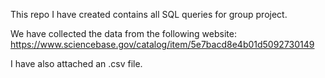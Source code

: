 This repo I have created contains all SQL queries for group project.

We have collected the data from the following website: https://www.sciencebase.gov/catalog/item/5e7bacd8e4b01d5092730149

I have also attached an .csv file.

